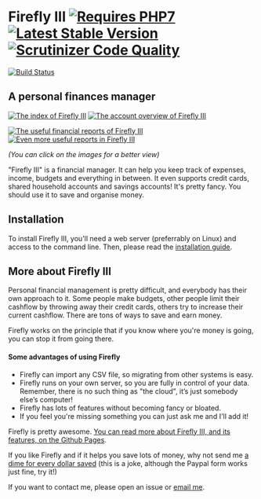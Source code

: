# Firefly III [![Requires PHP7](https://img.shields.io/badge/php-7.0-red.svg)](https://secure.php.net/downloads.php#v7.0.4) [![Latest Stable Version](https://poser.pugx.org/grumpydictator/firefly-iii/v/stable)](https://packagist.org/packages/grumpydictator/firefly-iii) [![Scrutinizer Code Quality](https://scrutinizer-ci.com/g/JC5/firefly-iii/badges/quality-score.png?b=master)](https://scrutinizer-ci.com/g/JC5/firefly-iii/?branch=master)

[![Build Status](https://travis-ci.org/JC5/firefly-iii.svg?branch=master)](https://travis-ci.org/JC5/firefly-iii)

## A personal finances manager

[![The index of Firefly III](https://i.nder.be/hurdhgyg/400)](https://i.nder.be/h2b37243) [![The account overview of Firefly III](https://i.nder.be/hnkfkdpr/400)](https://i.nder.be/hv70pbwc)

[![The useful financial reports of Firefly III](https://i.nder.be/h7sk6nb7/400)](https://i.nder.be/ccn0u2mp) [![Even more useful reports in Firefly III](https://i.nder.be/g237hr35/400)](https://i.nder.be/gm8hbh7z)

_(You can click on the images for a better view)_

"Firefly III" is a financial manager. It can help you keep track of expenses, income, budgets and everything in between. It even supports credit cards, shared  household accounts and savings accounts! It's pretty fancy. You should use it to save and organise money.

## Installation

To install Firefly III, you'll need a web server (preferrably on Linux) and access to the command line. Then, please read the [installation guide](https://firefly-iii.github.io/installation-guide/).

## More about Firefly III

Personal financial management is pretty difficult, and everybody has their own approach to it. Some people make budgets, other people limit their cashflow by throwing away their credit cards, others try to increase their current cashflow. There are tons of ways to save and earn money.

Firefly works on the principle that if you know where you're money is going, you can stop it from going there.

#### Some advantages of using Firefly

- Firefly can import any CSV file, so migrating from other systems is easy.
- Firefly runs on your own server, so you are fully in control of your data. Remember, there is no such thing as "the cloud", it’s just somebody else’s computer!
- Firefly has lots of features without becoming fancy or bloated.
- If you feel you're missing something you can just ask me and I'll add it!

Firefly is pretty awesome. [You can read more about Firefly III, and its features, on the Github Pages](https://firefly-iii.github.io/).

If you like Firefly and if it helps you save lots of money, why not send me [a dime for every dollar saved](https://www.paypal.com/cgi-bin/webscr?cmd=_donations&business=2ZMV952UUSCLU&lc=NL&item_name=Development%20of%20Firefly&currency_code=EUR&bn=PP%2dDonationsBF%3abtn_donate_SM%2egif%3aNonHosted) (this is a joke, although the Paypal form works just fine, try it!)

If you want to contact me, please open an issue or [email me](mailto:thegrumpydictator@gmail.com).
